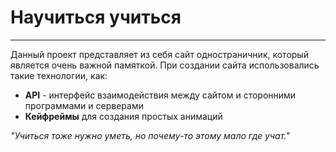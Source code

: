 # Научиться учиться
------
Данный проект представляет из себя сайт одностраничник, который является очень важной памяткой. 
При создании сайта использовались такие технологии, как:  
* __API__ - интерфейс взаимодействия между сайтом и сторонними программами и серверами
* __Кейфреймы__ для создания простых анимаций   

*"Учиться тоже нужно уметь, но почему-то этому мало где учат."*